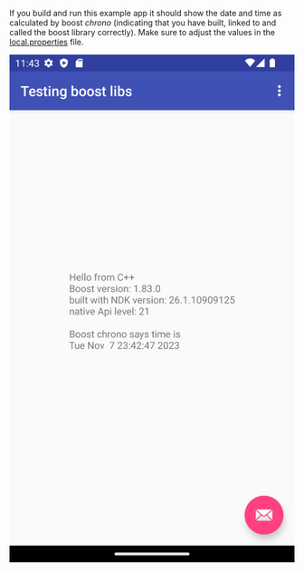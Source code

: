 If you build and run this example app it should show the date and time as calculated by boost *chrono*  (indicating that you have built, linked to and called the boost library correctly).
Make sure to adjust the values in the [local.properties](./local.properties) file.


![Image description](screenshot.png)
